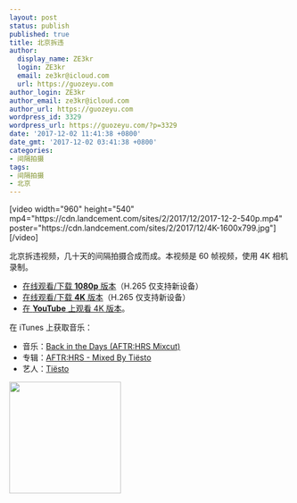 ```yaml
---
layout: post
status: publish
published: true
title: 北京拆违
author:
  display_name: ZE3kr
  login: ZE3kr
  email: ze3kr@icloud.com
  url: https://guozeyu.com
author_login: ZE3kr
author_email: ze3kr@icloud.com
author_url: https://guozeyu.com
wordpress_id: 3329
wordpress_url: https://guozeyu.com/?p=3329
date: '2017-12-02 11:41:38 +0800'
date_gmt: '2017-12-02 03:41:38 +0800'
categories:
- 间隔拍摄
tags:
- 间隔拍摄
- 北京
---
```

<p>[video width="960" height="540" mp4="https://cdn.landcement.com/sites/2/2017/12/2017-12-2-540p.mp4" poster="https://cdn.landcement.com/sites/2/2017/12/4K-1600x799.jpg"][/video]</p>
<p>北京拆违视频，几十天的间隔拍摄合成而成。本视频是 60 帧视频，使用 4K 相机录制。</p>
<p><!--more--></p>
<ul>
<li><a href="https://cdn.landcement.com/uploads/2017/12/1080p-hevc.mp4" target="_blank">在线观看/下载 <strong>1080p</strong> 版本</a>（H.265 仅支持新设备）</li>
<li><a href="https://cdn.landcement.com/uploads/2017/12/4k-hevc.mp4" target="_blank">在线观看/下载 <strong>4K</strong> 版本</a>（H.265 仅支持新设备）</li>
<li><a href="https://www.youtube.com/watch?v=NdCRw08wZ0E" target="_blank">在 <strong>YouTube</strong> 上观看 4K 版本</a>。</li>
</ul>
<p>在 iTunes 上获取音乐：</p>
<ul>
<li>音乐：<a href="https://itunes.apple.com/cn/album/back-in-the-days-aftr-hrs-mixcut/1184997596?i=1184998281&amp;at=10lJIS">Back in the Days (AFTR:HRS Mixcut)</a></li>
<li>专辑：<a href="https://itunes.apple.com/cn/album/back-in-the-days-aftr-hrs-mixcut/1184997596?at=10lJIS">AFTR:HRS - Mixed By Tiësto</a></li>
<li>艺人：<a href="https://itunes.apple.com/cn/artist/ti%C3%ABsto/4091218?at=10lJIS">Tiësto</a></li>
</ul>
<p><a href="https://itunes.apple.com/cn/album/back-in-the-days-aftr-hrs-mixcut/1184997596?i=1184998281&amp;at=10lJIS"><img class="wp-image-3337 size-thumbnail alignnone" src="https://cdn.landcement.com/sites/2/2017/12/939x0w-200x200.jpg" alt="" width="200" height="200" /></a></p>
